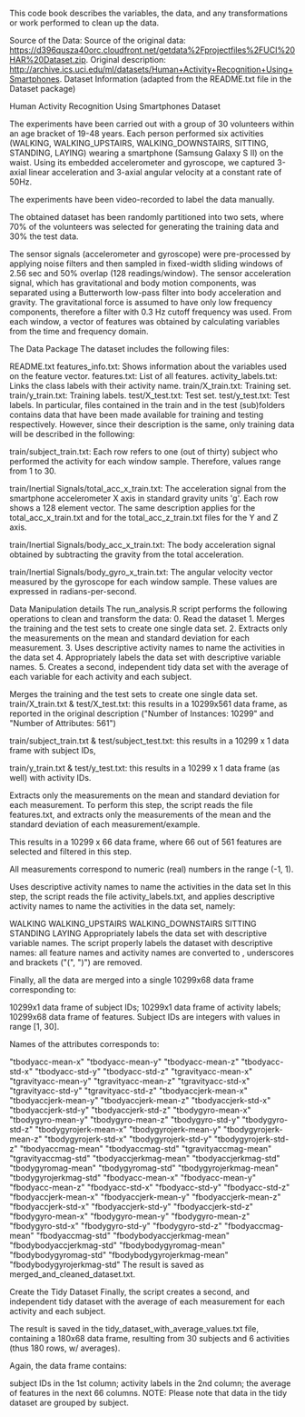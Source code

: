 This code book describes the variables, the data, and any transformations or work performed to clean up the data.

Source of the Data: Source of the original data: https://d396qusza40orc.cloudfront.net/getdata%2Fprojectfiles%2FUCI%20HAR%20Dataset.zip. Original description: http://archive.ics.uci.edu/ml/datasets/Human+Activity+Recognition+Using+Smartphones. Dataset Information (adapted from the README.txt file in the Dataset package)

Human Activity Recognition Using Smartphones Dataset

The experiments have been carried out with a group of 30 volunteers within an age bracket of 19-48 years. Each person performed six activities (WALKING, WALKING_UPSTAIRS, WALKING_DOWNSTAIRS, SITTING, STANDING, LAYING) wearing a smartphone (Samsung Galaxy S II) on the waist. Using its embedded accelerometer and gyroscope, we captured 3-axial linear acceleration and 3-axial angular velocity at a constant rate of 50Hz.

The experiments have been video-recorded to label the data manually.

The obtained dataset has been randomly partitioned into two sets, where 70% of the volunteers was selected for generating the training data and 30% the test data.

The sensor signals (accelerometer and gyroscope) were pre-processed by applying noise filters and then sampled in fixed-width sliding windows of 2.56 sec and 50% overlap (128 readings/window). The sensor acceleration signal, which has gravitational and body motion components, was separated using a Butterworth low-pass filter into body acceleration and gravity. The gravitational force is assumed to have only low frequency components, therefore a filter with 0.3 Hz cutoff frequency was used. From each window, a vector of features was obtained by calculating variables from the time and frequency domain.

The Data Package The dataset includes the following files:

README.txt features_info.txt: Shows information about the variables used on the feature vector. features.txt: List of all features. activity_labels.txt: Links the class labels with their activity name. train/X_train.txt: Training set. train/y_train.txt: Training labels. test/X_test.txt: Test set. test/y_test.txt: Test labels. In particular, files contained in the train and in the test (sub)folders contains data that have been made available for training and testing respectively. However, since their description is the same, only training data will be described in the following:

train/subject_train.txt: Each row refers to one (out of thirty) subject who performed the activity for each window sample. Therefore, values range from 1 to 30.

train/Inertial Signals/total_acc_x_train.txt: The acceleration signal from the smartphone accelerometer X axis in standard gravity units 'g'. Each row shows a 128 element vector. The same description applies for the total_acc_x_train.txt and for the total_acc_z_train.txt files for the Y and Z axis.

train/Inertial Signals/body_acc_x_train.txt: The body acceleration signal obtained by subtracting the gravity from the total acceleration.

train/Inertial Signals/body_gyro_x_train.txt: The angular velocity vector measured by the gyroscope for each window sample. These values are expressed in radians-per-second.

Data Manipulation details The run_analysis.R script performs the following operations to clean and transform the data: 0. Read the dataset 1. Merges the training and the test sets to create one single data set. 2. Extracts only the measurements on the mean and standard deviation for each measurement. 3. Uses descriptive activity names to name the activities in the data set 4. Appropriately labels the data set with descriptive variable names. 5. Creates a second, independent tidy data set with the average of each variable for each activity and each subject.

Merges the training and the test sets to create one single data set. train/X_train.txt & test/X_test.txt: this results in a 10299x561 data frame, as reported in the original description ("Number of Instances: 10299" and "Number of Attributes: 561")

train/subject_train.txt & test/subject_test.txt: this results in a 10299 x 1 data frame with subject IDs,

train/y_train.txt & test/y_test.txt: this results in a 10299 x 1 data frame (as well) with activity IDs.

Extracts only the measurements on the mean and standard deviation for each measurement. To perform this step, the script reads the file features.txt, and extracts only the measurements of the mean and the standard deviation of each measurement/example.

This results in a 10299 x 66 data frame, where 66 out of 561 features are selected and filtered in this step.

All measurements correspond to numeric (real) numbers in the range (-1, 1).

Uses descriptive activity names to name the activities in the data set In this step, the script reads the file activity_labels.txt, and applies descriptive activity names to name the activities in the data set, namely:

WALKING WALKING_UPSTAIRS WALKING_DOWNSTAIRS SITTING STANDING LAYING Appropriately labels the data set with descriptive variable names. The script properly labels the dataset with descriptive names: all feature names and activity names are converted to , underscores and brackets ("(", ")") are removed.

Finally, all the data are merged into a single 10299x68 data frame corresponding to:

10299x1 data frame of subject IDs; 10299x1 data frame of activity labels; 10299x68 data frame of features. Subject IDs are integers with values in range [1, 30].

Names of the attributes corresponds to:

"tbodyacc-mean-x" "tbodyacc-mean-y" "tbodyacc-mean-z" "tbodyacc-std-x" "tbodyacc-std-y" "tbodyacc-std-z" "tgravityacc-mean-x" "tgravityacc-mean-y" "tgravityacc-mean-z" "tgravityacc-std-x" "tgravityacc-std-y" "tgravityacc-std-z" "tbodyaccjerk-mean-x" "tbodyaccjerk-mean-y" "tbodyaccjerk-mean-z" "tbodyaccjerk-std-x" "tbodyaccjerk-std-y" "tbodyaccjerk-std-z" "tbodygyro-mean-x" "tbodygyro-mean-y" "tbodygyro-mean-z" "tbodygyro-std-y" "tbodygyro-std-z" "tbodygyrojerk-mean-x" "tbodygyrojerk-mean-y" "tbodygyrojerk-mean-z" "tbodygyrojerk-std-x" "tbodygyrojerk-std-y" "tbodygyrojerk-std-z" "tbodyaccmag-mean" "tbodyaccmag-std" "tgravityaccmag-mean" "tgravityaccmag-std" "tbodyaccjerkmag-mean" "tbodyaccjerkmag-std" "tbodygyromag-mean" "tbodygyromag-std" "tbodygyrojerkmag-mean" "tbodygyrojerkmag-std" "fbodyacc-mean-x" "fbodyacc-mean-y" "fbodyacc-mean-z" "fbodyacc-std-x" "fbodyacc-std-y" "fbodyacc-std-z" "fbodyaccjerk-mean-x" "fbodyaccjerk-mean-y" "fbodyaccjerk-mean-z" "fbodyaccjerk-std-x" "fbodyaccjerk-std-y" "fbodyaccjerk-std-z" "fbodygyro-mean-x" "fbodygyro-mean-y" "fbodygyro-mean-z" "fbodygyro-std-x" "fbodygyro-std-y" "fbodygyro-std-z" "fbodyaccmag-mean" "fbodyaccmag-std" "fbodybodyaccjerkmag-mean" "fbodybodyaccjerkmag-std" "fbodybodygyromag-mean" "fbodybodygyromag-std" "fbodybodygyrojerkmag-mean" "fbodybodygyrojerkmag-std" The result is saved as merged_and_cleaned_dataset.txt.

Create the Tidy Dataset Finally, the script creates a second, and independent tidy dataset with the average of each measurement for each activity and each subject.

The result is saved in the tidy_dataset_with_average_values.txt file, containing a 180x68 data frame, resulting from 30 subjects and 6 activities (thus 180 rows, w/ averages).

Again, the data frame contains:

subject IDs in the 1st column; activity labels in the 2nd column; the average of features in the next 66 columns. NOTE: Please note that data in the tidy dataset are grouped by subject.
